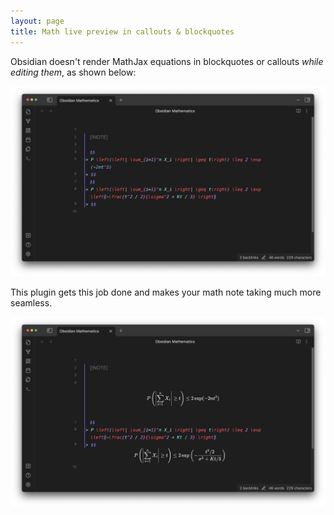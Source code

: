 ```yaml
---
layout: page
title: Math live preview in callouts & blockquotes
---
```


Obsidian doesn't render MathJax equations in blockquotes or callouts _while editing them_, as shown below:

![Original](fig/math_preview_0.png)

This plugin gets this job done and makes your math note taking much more seamless.

![Job done](fig/math_preview_1.png)
